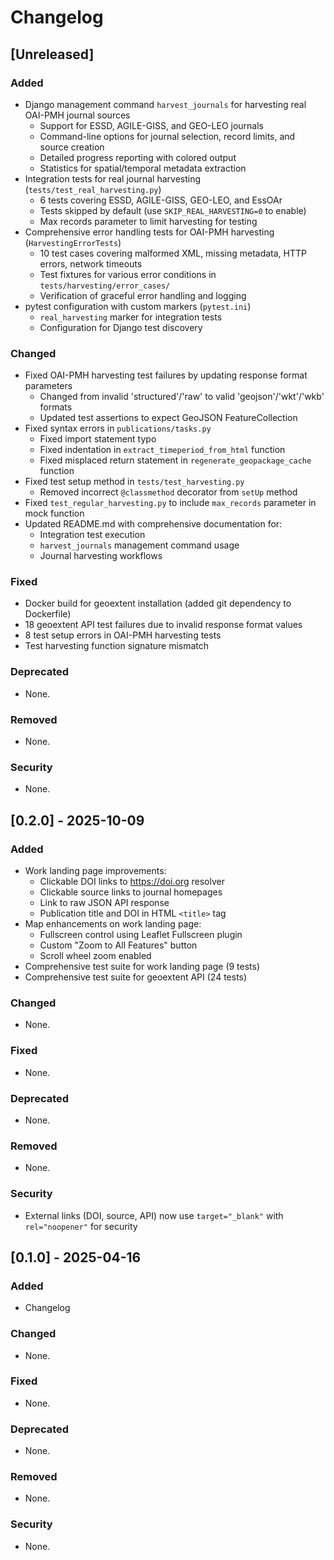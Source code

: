 # Changelog

## [Unreleased]

### Added

- Django management command `harvest_journals` for harvesting real OAI-PMH journal sources
  - Support for ESSD, AGILE-GISS, and GEO-LEO journals
  - Command-line options for journal selection, record limits, and source creation
  - Detailed progress reporting with colored output
  - Statistics for spatial/temporal metadata extraction
- Integration tests for real journal harvesting (`tests/test_real_harvesting.py`)
  - 6 tests covering ESSD, AGILE-GISS, GEO-LEO, and EssOAr
  - Tests skipped by default (use `SKIP_REAL_HARVESTING=0` to enable)
  - Max records parameter to limit harvesting for testing
- Comprehensive error handling tests for OAI-PMH harvesting (`HarvestingErrorTests`)
  - 10 test cases covering malformed XML, missing metadata, HTTP errors, network timeouts
  - Test fixtures for various error conditions in `tests/harvesting/error_cases/`
  - Verification of graceful error handling and logging
- pytest configuration with custom markers (`pytest.ini`)
  - `real_harvesting` marker for integration tests
  - Configuration for Django test discovery

### Changed

- Fixed OAI-PMH harvesting test failures by updating response format parameters
  - Changed from invalid 'structured'/'raw' to valid 'geojson'/'wkt'/'wkb' formats
  - Updated test assertions to expect GeoJSON FeatureCollection
- Fixed syntax errors in `publications/tasks.py`
  - Fixed import statement typo
  - Fixed indentation in `extract_timeperiod_from_html` function
  - Fixed misplaced return statement in `regenerate_geopackage_cache` function
- Fixed test setup method in `tests/test_harvesting.py`
  - Removed incorrect `@classmethod` decorator from `setUp` method
- Fixed `test_regular_harvesting.py` to include `max_records` parameter in mock function
- Updated README.md with comprehensive documentation for:
  - Integration test execution
  - `harvest_journals` management command usage
  - Journal harvesting workflows

### Fixed

- Docker build for geoextent installation (added git dependency to Dockerfile)
- 18 geoextent API test failures due to invalid response format values
- 8 test setup errors in OAI-PMH harvesting tests
- Test harvesting function signature mismatch

### Deprecated

- None.

### Removed

- None.

### Security

- None.

## [0.2.0] - 2025-10-09

### Added

- Work landing page improvements:
  - Clickable DOI links to https://doi.org resolver
  - Clickable source links to journal homepages
  - Link to raw JSON API response
  - Publication title and DOI in HTML `<title>` tag
- Map enhancements on work landing page:
  - Fullscreen control using Leaflet Fullscreen plugin
  - Custom "Zoom to All Features" button
  - Scroll wheel zoom enabled
- Comprehensive test suite for work landing page (9 tests)
- Comprehensive test suite for geoextent API (24 tests)

### Changed

- None.

### Fixed

- None.

### Deprecated

- None.

### Removed

- None.

### Security

- External links (DOI, source, API) now use `target="_blank"` with `rel="noopener"` for security

## [0.1.0] - 2025-04-16

### Added

- Changelog

### Changed

- None.

### Fixed

- None.

### Deprecated

- None.

### Removed

- None.

### Security

- None.
